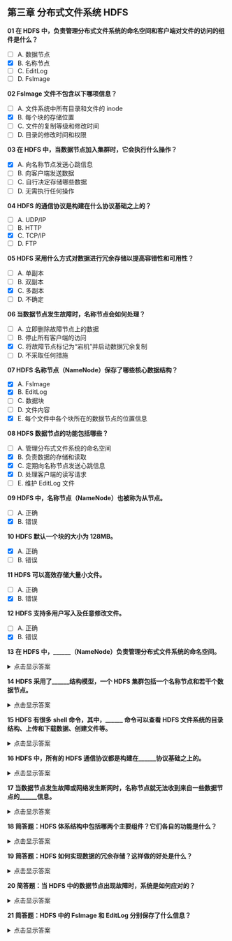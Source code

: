 ## 第三章 分布式文件系统 HDFS

**01 在 HDFS 中，负责管理分布式文件系统的命名空间和客户端对文件的访问的组件是什么？**  
- [ ] A. 数据节点  
- [x] B. 名称节点  
- [ ] C. EditLog  
- [ ] D. FsImage  

**02 FsImage 文件不包含以下哪项信息？**  
- [ ] A. 文件系统中所有目录和文件的 inode  
- [x] B. 每个块的存储位置  
- [ ] C. 文件的复制等级和修改时间  
- [ ] D. 目录的修改时间和权限  

**03 在 HDFS 中，当数据节点加入集群时，它会执行什么操作？**  
- [x] A. 向名称节点发送心跳信息  
- [ ] B. 向客户端发送数据  
- [ ] C. 自行决定存储哪些数据  
- [ ] D. 无需执行任何操作  

**04 HDFS 的通信协议是构建在什么协议基础之上的？**  
- [ ] A. UDP/IP  
- [ ] B. HTTP  
- [x] C. TCP/IP  
- [ ] D. FTP  

**05 HDFS 采用什么方式对数据进行冗余存储以提高容错性和可用性？**  
- [ ] A. 单副本  
- [ ] B. 双副本  
- [x] C. 多副本  
- [ ] D. 不确定  

**06 当数据节点发生故障时，名称节点会如何处理？**  
- [ ] A. 立即删除故障节点上的数据  
- [ ] B. 停止所有客户端的访问  
- [x] C. 将故障节点标记为“宕机”并启动数据冗余复制  
- [ ] D. 不采取任何措施  

**07 HDFS 名称节点（NameNode）保存了哪些核心数据结构？**  
- [x] A. FsImage  
- [x] B. EditLog  
- [ ] C. 数据块  
- [ ] D. 文件内容  
- [x] E. 每个文件中各个块所在的数据节点的位置信息  

**08 HDFS 数据节点的功能包括哪些？**  
- [ ] A. 管理分布式文件系统的命名空间  
- [x] B. 负责数据的存储和读取  
- [x] C. 定期向名称节点发送心跳信息  
- [x] D. 处理客户端的读写请求  
- [ ] E. 维护 EditLog 文件  

**09 HDFS 中，名称节点（NameNode）也被称为从节点。**  
- [ ] A. 正确  
- [x] B. 错误  

**10 HDFS 默认一个块的大小为 128MB。**  
- [x] A. 正确  
- [ ] B. 错误  

**11 HDFS 可以高效存储大量小文件。**  
- [ ] A. 正确  
- [x] B. 错误  

**12 HDFS 支持多用户写入及任意修改文件。**  
- [ ] A. 正确  
- [x] B. 错误  

**13 在 HDFS 中，______（NameNode）负责管理分布式文件系统的命名空间。**  
<details><summary>点击显示答案</summary>
NameNode
</details>

**14 HDFS 采用了______结构模型，一个 HDFS 集群包括一个名称节点和若干个数据节点。**  
<details><summary>点击显示答案</summary>
主从
</details>

**15 HDFS 有很多 shell 命令，其中，______ 命令可以查看 HDFS 文件系统的目录结构、上传和下载数据、创建文件等。**  
<details><summary>点击显示答案</summary>
hdfs dfs
</details>

**16 HDFS 中，所有的 HDFS 通信协议都是构建在______协议基础之上的。**  
<details><summary>点击显示答案</summary>
TCP/IP
</details>

**17 当数据节点发生故障或网络发生断网时，名称节点就无法收到来自一些数据节点的______信息。**  
<details><summary>点击显示答案</summary>
心跳
</details>

**18 简答题：HDFS 体系结构中包括哪两个主要组件？它们各自的功能是什么？**  
<details><summary>点击显示答案</summary>
HDFS 包括 NameNode 和 DataNode 两个主要组件。  
- **NameNode**：管理文件系统命名空间、维护元数据（如目录树、文件 inode 及块列表）。  
- **DataNode**：存储实际的数据块，处理客户端的读写请求，并定期向 NameNode 汇报心跳和块报告。
</details>

**19 简答题：HDFS 如何实现数据的冗余存储？这样做的好处是什么？**  
<details><summary>点击显示答案</summary>
HDFS 通过多副本机制（默认 3 副本）将数据块复制到不同的 DataNode。  
**好处**：即使部分节点故障，也可从其他副本读取数据，提高系统容错性和可用性。
</details>

**20 简答题：当 HDFS 中的数据节点出现故障时，系统是如何应对的？**  
<details><summary>点击显示答案</summary>
NameNode 会将故障节点标记为下线，并对剩余副本不足的块启动新的副本复制，以保证每个块的副本数满足设定的容错要求。
</details>

**21 简答题：HDFS 中的 FsImage 和 EditLog 分别保存了什么信息？**  
<details><summary>点击显示答案</summary>
- **FsImage**：持久化存储文件系统完整元数据快照，包括目录树、文件 inode 及块 ID 列表。  
- **EditLog**：记录对命名空间的增量修改操作（如创建、删除、重命名等），用于增量更新 FsImage。
</details>
